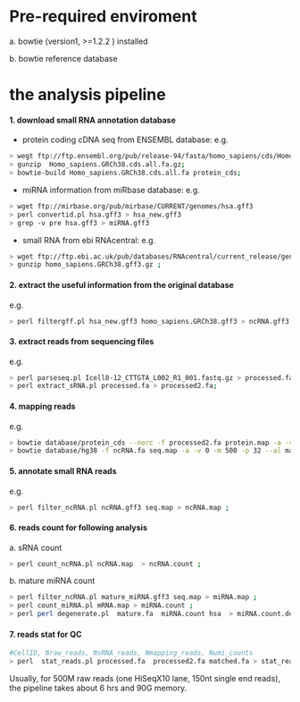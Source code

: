 # Pre-required enviroment 

a. bowtie (version1, >=1.2.2 ) installed 

b. bowtie reference database 


# the analysis pipeline
#### 1. download small RNA annotation database

- protein coding cDNA seq from ENSEMBL database: 
e.g. 
```bash
> wegt ftp://ftp.ensembl.org/pub/release-94/fasta/homo_sapiens/cds/Homo_sapiens.GRCh38.cds.all.fa.gz;  
> gunzip  Homo_sapiens.GRCh38.cds.all.fa.gz;  
> bowtie-build Homo_sapiens.GRCh38.cds.all.fa protein_cds;
```
- miRNA information from miRbase database:
e.g. 
```bash
> wget ftp://mirbase.org/pub/mirbase/CURRENT/genomes/hsa.gff3
> perl convertid.pl hsa.gff3 > hsa_new.gff3
> grep -v pre hsa.gff3 > miRNA.gff3
```
- small RNA from ebi RNAcentral: 
e.g. 
```bash
> wget ftp://ftp.ebi.ac.uk/pub/databases/RNAcentral/current_release/genome_coordinates/gff3/homo_sapiens.GRCh38.gff3.gz ;   
> gunzip homo_sapiens.GRCh38.gff3.gz ; 
```
#### 2. extract the useful information from the original database
e.g.
```bash
> perl filtergff.pl hsa_new.gff3 homo_sapiens.GRCh38.gff3 > ncRNA.gff3 ; 
```

#### 3. extract reads from sequencing files
e.g.

```bash
> perl parseseq.pl Icell8-12_CTTGTA_L002_R1_001.fastq.gz > processed.fa;  
> perl extract_sRNA.pl processed.fa > processed2.fa;
```

#### 4. mapping reads
e.g.
```bash
> bowtie database/protein_cds --norc -f processed2.fa protein.map -a -v 0 -m 500 -p 32 --al matched_protein.fa --un ncRNA.fa;  
> bowtie database/hg38 -f ncRNA.fa seq.map -a -v 0 -m 500 -p 32 --al matched.fa --un unmatched.fa;
```

#### 5. annotate small RNA reads
e.g.
```bash
> perl filter_ncRNA.pl ncRNA.gff3 seq.map > ncRNA.map ; 
```
#### 6. reads count for following analysis
a. sRNA count
```bash
> perl count_ncRNA.pl ncRNA.map  > ncRNA.count ; 
```
b. mature miRNA count
```bash
> perl filter_ncRNA.pl mature_miRNA.gff3 seq.map > miRNA.map ; 
> perl count_miRNA.pl mRNA.map > miRNA.count ; 
> perl perl degenerate.pl  mature.fa  miRNA.count hsa  > miRNA.count.deg ; 
```

#### 7. reads stat for QC
```bash
#CellID, Nraw_reads, NsRNA_reads, Nmapping_reads, Numi_counts
> perl  stat_reads.pl processed.fa  processed2.fa matched.fa > stat_reads.txt;
```

Usually, for 500M raw reads (one HiSeqX10 lane, 150nt single end reads), the pipeline takes about 6 hrs and 90G memory. 


